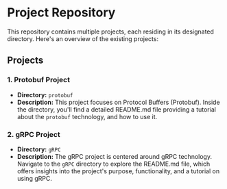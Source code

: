 # Project Repository

This repository contains multiple projects, each residing in its designated directory. Here's an overview of the existing projects:

## Projects

### 1. Protobuf Project

- **Directory:** `protobuf`
- **Description:** This project focuses on Protocol Buffers (Protobuf). Inside the directory, you'll find a detailed README.md file providing a tutorial about the `protobuf` technology, and how to use it.

### 2. gRPC Project

- **Directory:** `gRPC`
- **Description:** The gRPC project is centered around gRPC technology. Navigate to the `gRPC` directory to explore the README.md file, which offers insights into the project's purpose, functionality, and a tutorial on using gRPC.
